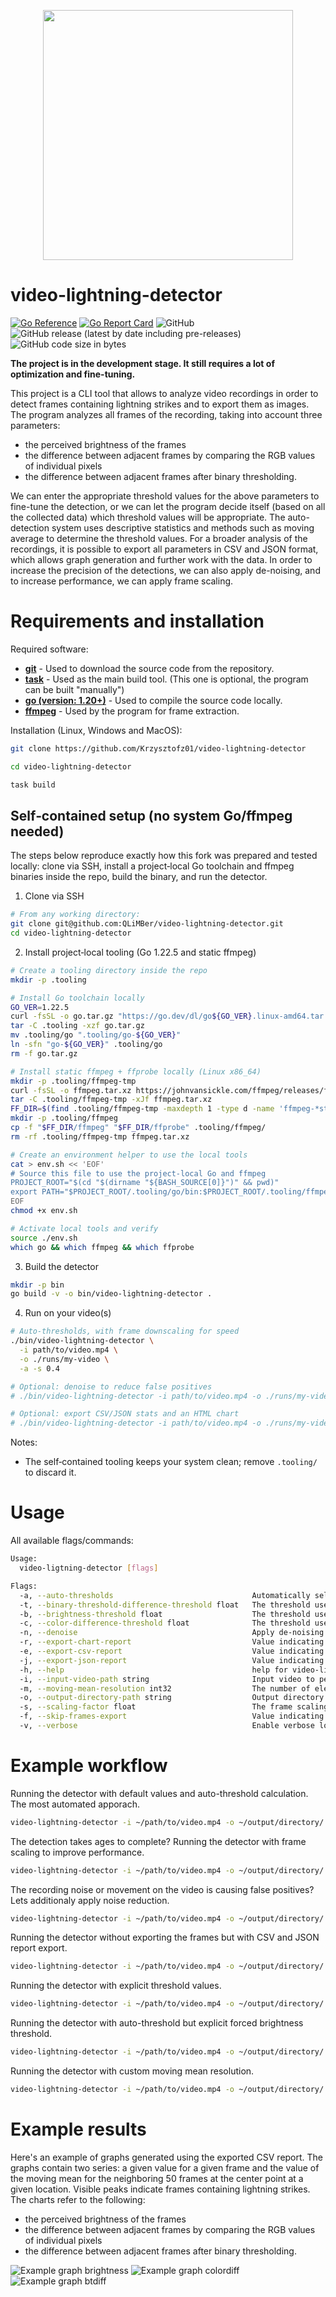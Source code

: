 <p align="center">
  <img src="https://raw.githubusercontent.com/Krzysztofz01/video-lightning-detector/development/resources/project-image-video-lightning-detector.png" width="400">
</p>

# video-lightning-detector
[![Go Reference](https://pkg.go.dev/badge/github.com/Krzysztofz01/video-lightning-detector.svg)](https://pkg.go.dev/github.com/Krzysztofz01/video-lightning-detector)
[![Go Report Card](https://goreportcard.com/badge/github.com/Krzysztofz01/video-lightning-detector)](https://goreportcard.com/report/github.com/Krzysztofz01/video-lightning-detector)
![GitHub](https://img.shields.io/github/license/Krzysztofz01/video-lightning-detector)
![GitHub release (latest by date including pre-releases)](https://img.shields.io/github/v/release/Krzysztofz01/video-lightning-detector?include_prereleases)
![GitHub code size in bytes](https://img.shields.io/github/languages/code-size/Krzysztofz01/video-lightning-detector)

**The project is in the development stage. It still requires a lot of optimization and fine-tuning.** 

This project is a CLI tool that allows to analyze video recordings in order to detect frames containing lightning strikes and to export them as images. The program analyzes all frames of the recording, taking into account three parameters:

- the perceived brightness of the frames
- the difference between adjacent frames by comparing the RGB values of individual pixels
- the difference between adjacent frames after binary thresholding.

We can enter the appropriate threshold values for the above parameters to fine-tune the detection, or we can let the program decide itself (based on all the collected data) which threshold values will be appropriate. The auto-detection system uses descriptive statistics and methods such as moving average to determine the threshold values. For a broader analysis of the recordings, it is possible to export all parameters in CSV and JSON format, which allows graph generation and further work with the data. In order to increase the precision of the detections, we can also apply de-noising, and to increase performance, we can apply frame scaling.

# Requirements and installation
Required software:
- **[git](https://git-scm.com/)** - Used to download the source code from the repository.
- **[task](https://taskfile.dev/)** - Used as the main build tool. (This one is optional, the program can be built "manually")
- **[go (version: 1.20+)](https://go.dev/)** - Used to compile the source code locally.
- **[ffmpeg](https://ffmpeg.org/)** - Used by the program for frame extraction.

Installation (Linux, Windows and MacOS):
```sh
git clone https://github.com/Krzysztofz01/video-lightning-detector

cd video-lightning-detector

task build
```

## Self‑contained setup (no system Go/ffmpeg needed)
The steps below reproduce exactly how this fork was prepared and tested locally: clone via SSH, install a project‑local Go toolchain and ffmpeg binaries inside the repo, build the binary, and run the detector.

1) Clone via SSH
```sh
# From any working directory:
git clone git@github.com:QLiMBer/video-lightning-detector.git
cd video-lightning-detector
```

2) Install project‑local tooling (Go 1.22.5 and static ffmpeg)
```sh
# Create a tooling directory inside the repo
mkdir -p .tooling

# Install Go toolchain locally
GO_VER=1.22.5
curl -fsSL -o go.tar.gz "https://go.dev/dl/go${GO_VER}.linux-amd64.tar.gz"
tar -C .tooling -xzf go.tar.gz
mv .tooling/go ".tooling/go-${GO_VER}"
ln -sfn "go-${GO_VER}" .tooling/go
rm -f go.tar.gz

# Install static ffmpeg + ffprobe locally (Linux x86_64)
mkdir -p .tooling/ffmpeg-tmp
curl -fsSL -o ffmpeg.tar.xz https://johnvansickle.com/ffmpeg/releases/ffmpeg-release-amd64-static.tar.xz
tar -C .tooling/ffmpeg-tmp -xJf ffmpeg.tar.xz
FF_DIR=$(find .tooling/ffmpeg-tmp -maxdepth 1 -type d -name 'ffmpeg-*static' | head -n 1)
mkdir -p .tooling/ffmpeg
cp -f "$FF_DIR/ffmpeg" "$FF_DIR/ffprobe" .tooling/ffmpeg/
rm -rf .tooling/ffmpeg-tmp ffmpeg.tar.xz

# Create an environment helper to use the local tools
cat > env.sh << 'EOF'
# Source this file to use the project-local Go and ffmpeg
PROJECT_ROOT="$(cd "$(dirname "${BASH_SOURCE[0]}")" && pwd)"
export PATH="$PROJECT_ROOT/.tooling/go/bin:$PROJECT_ROOT/.tooling/ffmpeg:$PATH"
EOF
chmod +x env.sh

# Activate local tools and verify
source ./env.sh
which go && which ffmpeg && which ffprobe
```

3) Build the detector
```sh
mkdir -p bin
go build -v -o bin/video-lightning-detector .
```

4) Run on your video(s)
```sh
# Auto-thresholds, with frame downscaling for speed
./bin/video-lightning-detector \
  -i path/to/video.mp4 \
  -o ./runs/my-video \
  -a -s 0.4

# Optional: denoise to reduce false positives
# ./bin/video-lightning-detector -i path/to/video.mp4 -o ./runs/my-video -a -n

# Optional: export CSV/JSON stats and an HTML chart
# ./bin/video-lightning-detector -i path/to/video.mp4 -o ./runs/my-video -a -e -j -r
```

Notes:
- The self‑contained tooling keeps your system clean; remove `.tooling/` to discard it.

# Usage
All available flags/commands:
```sh
Usage:
  video-ligtning-detector [flags]

Flags:
  -a, --auto-thresholds                               Automatically select thresholds for all parameters based on calculated frame values. Values that are explicitly provided will not be overwritten.
  -t, --binary-threshold-difference-threshold float   The threshold used to determine the difference between two neighbouring frames after the binary thresholding process. Detection is credited when the value for a given frame is greater than the sum of the threshold of tripping and the moving average
  -b, --brightness-threshold float                    The threshold used to determine the brightness of the frame. Detection is credited when the value for a given frame is greater than the sum of the threshold of tripping and the moving average
  -c, --color-difference-threshold float              The threshold used to determine the difference between two neighbouring frames on the color basis. Detection is credited when the value for a given frame is greater than the sum of the threshold of tripping and the moving average.
  -n, --denoise                                       Apply de-noising to the frames. This may have a positivie effect on the frames statistics precision.
  -r, --export-chart-report                           Value indicating if the frames statistics chart in HTML format should be exported.
  -e, --export-csv-report                             Value indicating if the frames statistics report in CSV format should be exported.
  -j, --export-json-report                            Value indicating if the frames statistics report in JSON format should be exported.
  -h, --help                                          help for video-ligtning-detector
  -i, --input-video-path string                       Input video to perform the lightning detection.
  -m, --moving-mean-resolution int32                  The number of elements of the subset on which the moving mean will be calculated, for each parameter. (default 50)
  -o, --output-directory-path string                  Output directory to store detected frames.
  -s, --scaling-factor float                          The frame scaling factor used to downscale frames for better performance. (default 0.5)
  -f, --skip-frames-export                            Value indicating if the detected frames should not be exported.
  -v, --verbose                                       Enable verbose logging.
```

# Example workflow
Running the detector with default values and auto-threshold calculation. The most automated apporach.
```sh
video-lightning-detector -i ~/path/to/video.mp4 -o ~/output/directory/ -a
```

The detection takes ages to complete? Running the detector with frame scaling to improve performance.
```sh
video-lightning-detector -i ~/path/to/video.mp4 -o ~/output/directory/ -a -s 0.1
```

The recording noise or movement on the video is causing false positives? Lets additionaly apply noise reduction.
```sh
video-lightning-detector -i ~/path/to/video.mp4 -o ~/output/directory/ -a -n
```

Running the detector without exporting the frames but with CSV and JSON report export.
```sh
video-lightning-detector -i ~/path/to/video.mp4 -o ~/output/directory/ -a -f -e -j
```

Running the detector with explicit threshold values.
```sh
video-lightning-detector -i ~/path/to/video.mp4 -o ~/output/directory/ -t 0.002 -c 0.052 -b 0.035
```

Running the detector with auto-threshold but explicit forced brightness threshold.
```sh
video-lightning-detector -i ~/path/to/video.mp4 -o ~/output/directory/ -a -b 0.035
```

Running the detector with custom moving mean resolution.
```sh
video-lightning-detector -i ~/path/to/video.mp4 -o ~/output/directory/ -a -m 60
```

# Example results
Here's an example of graphs generated using the exported CSV report. The graphs contain two series: a given value for a given frame and the value of the moving mean for the neighboring 50 frames at the center point at a given location. Visible peaks indicate frames containing lightning strikes. The charts refer to the following:
- the perceived brightness of the frames
- the difference between adjacent frames by comparing the RGB values of individual pixels
- the difference between adjacent frames after binary thresholding.

![Example graph brightness](https://raw.githubusercontent.com/Krzysztofz01/video-lightning-detector/development/resources/example-graph-brightness.png)
![Example graph colordiff](https://raw.githubusercontent.com/Krzysztofz01/video-lightning-detector/development/resources/example-graph-colordiff.png)
![Example graph btdiff](https://raw.githubusercontent.com/Krzysztofz01/video-lightning-detector/development/resources/example-graph-btdiff.png)
